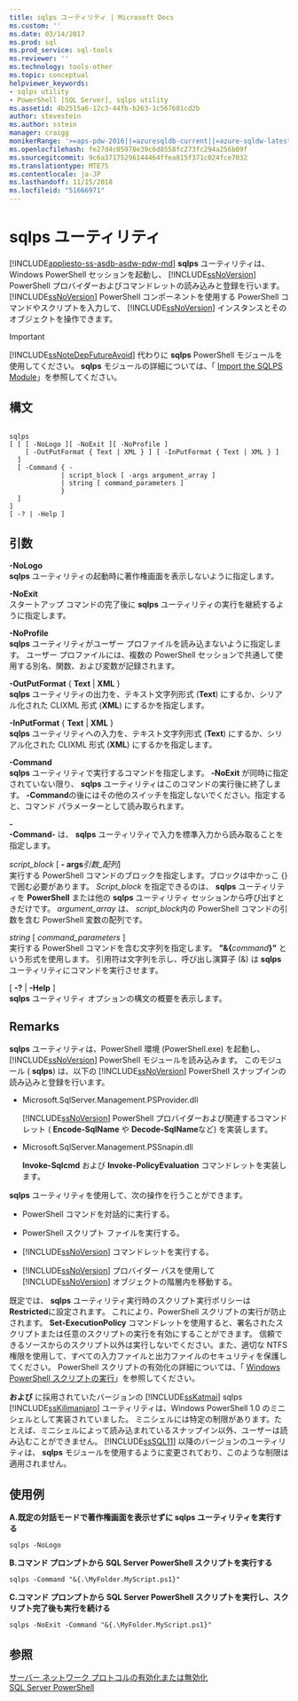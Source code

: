 ```yaml
---
title: sqlps ユーティリティ | Microsoft Docs
ms.custom: ''
ms.date: 03/14/2017
ms.prod: sql
ms.prod_service: sql-tools
ms.reviewer: ''
ms.technology: tools-other
ms.topic: conceptual
helpviewer_keywords:
- sqlps utility
- PowerShell [SQL Server], sqlps utility
ms.assetid: 4b2515a6-12c3-44fb-b263-1c567681cd2b
author: stevestein
ms.author: sstein
manager: craigg
monikerRange: '>=aps-pdw-2016||=azuresqldb-current||=azure-sqldw-latest||>=sql-server-2016||=sqlallproducts-allversions||>=sql-server-linux-2017'
ms.openlocfilehash: fe27d4c05978e39c6d8558fc273fc294a256b09f
ms.sourcegitcommit: 9c6a37175296144464ffea815f371c024fce7032
ms.translationtype: MTE75
ms.contentlocale: ja-JP
ms.lasthandoff: 11/15/2018
ms.locfileid: "51666971"
---
```

# <a name="sqlps-utility"></a>sqlps ユーティリティ
[!INCLUDE[appliesto-ss-asdb-asdw-pdw-md](../includes/appliesto-ss-asdb-asdw-pdw-md.md)]
  **sqlps** ユーティリティは、Windows PowerShell セッションを起動し、 [!INCLUDE[ssNoVersion](../includes/ssnoversion-md.md)] PowerShell プロバイダーおよびコマンドレットの読み込みと登録を行います。 [!INCLUDE[ssNoVersion](../includes/ssnoversion-md.md)] PowerShell コンポーネントを使用する PowerShell コマンドやスクリプトを入力して、 [!INCLUDE[ssNoVersion](../includes/ssnoversion-md.md)] インスタンスとそのオブジェクトを操作できます。  
  
> [!IMPORTANT]  
>  [!INCLUDE[ssNoteDepFutureAvoid](../includes/ssnotedepfutureavoid-md.md)] 代わりに **sqlps** PowerShell モジュールを使用してください。 **sqlps** モジュールの詳細については、「 [Import the SQLPS Module](../relational-databases/scripting/import-the-sqlps-module.md)」を参照してください。  
  
## <a name="syntax"></a>構文  
  
```  
  
sqlps   
[ [ [ -NoLogo ][ -NoExit ][ -NoProfile ]  
    [ -OutPutFormat { Text | XML } ] [ -InPutFormat { Text | XML } ]  
  ]  
  [ -Command { -  
             | script_block [ -args argument_array ]  
             | string [ command_parameters ]  
             }  
  ]  
]  
[ -? | -Help ]  
```  
  
## <a name="arguments"></a>引数  
 **-NoLogo**  
 **sqlps** ユーティリティの起動時に著作権画面を表示しないように指定します。  
  
 **-NoExit**  
 スタートアップ コマンドの完了後に **sqlps** ユーティリティの実行を継続するように指定します。  
  
 **-NoProfile**  
 **sqlps** ユーティリティがユーザー プロファイルを読み込まないように指定します。 ユーザー プロファイルには、複数の PowerShell セッションで共通して使用する別名、関数、および変数が記録されます。  
  
 **-OutPutFormat** { **Text** | **XML** }  
 **sqlps** ユーティリティの出力を、テキスト文字列形式 (**Text**) にするか、シリアル化された CLIXML 形式 (**XML**) にするかを指定します。  
  
 **-InPutFormat** { **Text** | **XML** }  
 **sqlps** ユーティリティへの入力を、テキスト文字列形式 (**Text**) にするか、シリアル化された CLIXML 形式 (**XML**) にするかを指定します。  
  
 **-Command**  
 **sqlps** ユーティリティで実行するコマンドを指定します。 **-NoExit** が同時に指定されていない限り、 **sqlps** ユーティリティはこのコマンドの実行後に終了します。 **-Command**の後にはその他のスイッチを指定しないでください。指定すると、コマンド パラメーターとして読み取られます。  
  
 **-**  
 **-Command-** は、 **sqlps** ユーティリティで入力を標準入力から読み取ることを指定します。  
  
 *script_block* [ **- args**_引数\_配列_]  
 実行する PowerShell コマンドのブロックを指定します。ブロックは中かっこ {} で囲む必要があります。 *Script_block* を指定できるのは、 **sqlps** ユーティリティを **PowerShell** または他の **sqlps** ユーティリティ セッションから呼び出すときだけです。 *argument_array* は、 *script_block*内の PowerShell コマンドの引数を含む PowerShell 変数の配列です。  
  
 *string* [ *command_parameters* ]  
 実行する PowerShell コマンドを含む文字列を指定します。 **"&{**_command_**}"** という形式を使用します。 引用符は文字列を示し、呼び出し演算子 (&) は **sqlps** ユーティリティにコマンドを実行させます。  
  
 [ **-?** | **-Help** ]  
 **sqlps** ユーティリティ オプションの構文の概要を表示します。  
  
## <a name="remarks"></a>Remarks  
 **sqlps** ユーティリティは、PowerShell 環境 (PowerShell.exe) を起動し、 [!INCLUDE[ssNoVersion](../includes/ssnoversion-md.md)] PowerShell モジュールを読み込みます。 このモジュール ( **sqlps**) は、以下の [!INCLUDE[ssNoVersion](../includes/ssnoversion-md.md)] PowerShell スナップインの読み込みと登録を行います。  
  
-   Microsoft.SqlServer.Management.PSProvider.dll  
  
     [!INCLUDE[ssNoVersion](../includes/ssnoversion-md.md)] PowerShell プロバイダーおよび関連するコマンドレット ( **Encode-SqlName** や **Decode-SqlName**など) を実装します。  
  
-   Microsoft.SqlServer.Management.PSSnapin.dll  
  
     **Invoke-Sqlcmd** および **Invoke-PolicyEvaluation** コマンドレットを実装します。  
  
 **sqlps** ユーティリティを使用して、次の操作を行うことができます。  
  
-   PowerShell コマンドを対話的に実行する。  
  
-   PowerShell スクリプト ファイルを実行する。  
  
-   [!INCLUDE[ssNoVersion](../includes/ssnoversion-md.md)] コマンドレットを実行する。  
  
-   [!INCLUDE[ssNoVersion](../includes/ssnoversion-md.md)] プロバイダー パスを使用して [!INCLUDE[ssNoVersion](../includes/ssnoversion-md.md)] オブジェクトの階層内を移動する。  
  
 既定では、 **sqlps** ユーティリティ実行時のスクリプト実行ポリシーは **Restricted**に設定されます。 これにより、PowerShell スクリプトの実行が防止されます。 **Set-ExecutionPolicy** コマンドレットを使用すると、署名されたスクリプトまたは任意のスクリプトの実行を有効にすることができます。 信頼できるソースからのスクリプト以外は実行しないでください。また、適切な NTFS 権限を使用して、すべての入力ファイルと出力ファイルのセキュリティを保護してください。 PowerShell スクリプトの有効化の詳細については、「 [Windows PowerShell スクリプトの実行](https://go.microsoft.com/fwlink/?LinkId=103166)」を参照してください。  
  
 **および** に採用されていたバージョンの [!INCLUDE[ssKatmai](../includes/sskatmai-md.md)] sqlps [!INCLUDE[ssKilimanjaro](../includes/sskilimanjaro-md.md)] ユーティリティは、Windows PowerShell 1.0 のミニシェルとして実装されていました。 ミニシェルには特定の制限があります。たとえば、ミニシェルによって読み込まれているスナップイン以外、ユーザーは読み込むことができません。 [!INCLUDE[ssSQL11](../includes/sssql11-md.md)] 以降のバージョンのユーティリティは、 **sqlps** モジュールを使用するように変更されており、このような制限は適用されません。  
  
## <a name="examples"></a>使用例  
 **A.既定の対話モードで著作権画面を表示せずに sqlps ユーティリティを実行する**  
  
```  
sqlps -NoLogo  
```  
  
 **B.コマンド プロンプトから SQL Server PowerShell スクリプトを実行する**  
  
```  
sqlps -Command "&{.\MyFolder.MyScript.ps1}"  
```  
  
 **C.コマンド プロンプトから SQL Server PowerShell スクリプトを実行し、スクリプト完了後も実行を続ける**  
  
```  
sqlps -NoExit -Command "&{.\MyFolder.MyScript.ps1}"  
```  
  
## <a name="see-also"></a>参照  
 [サーバー ネットワーク プロトコルの有効化または無効化](../database-engine/configure-windows/enable-or-disable-a-server-network-protocol.md)   
 [SQL Server PowerShell](../relational-databases/scripting/sql-server-powershell.md)  
  
  
